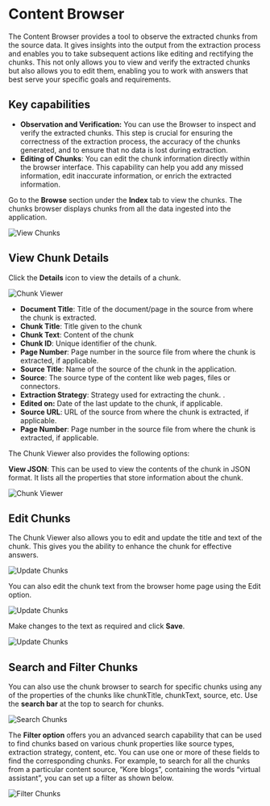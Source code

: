 # Content Browser

The Content Browser provides a tool to observe the extracted chunks from the source data. It gives insights into the output from the extraction process and enables you to take subsequent actions like editing and rectifying the chunks. This not only allows you to view and verify the extracted chunks but also allows you to edit them, enabling you to work with answers that best serve your specific goals and requirements.

## Key capabilities

* **Observation and Verification:** You can use the Browser to inspect and verify the extracted chunks. This step is crucial for ensuring the correctness of the extraction process, the accuracy of the chunks generated, and to ensure that no data is lost during extraction.
* **Editing of Chunks**: You can edit the chunk information directly within the browser interface. This capability can help you add any missed information, edit inaccurate information, or enrich the extracted information.

Go to the **Browse** section under the **Index** tab to view the chunks. The chunks browser displays chunks from all the data ingested into the application. 

![View Chunks](../images/browser-home.png "View Chunks")

## View Chunk Details

Click the **Details** icon to view the details of a chunk. 

![Chunk Viewer](../images/chunk-details.png "Chunk Viewer")

* **Document Title**: Title of the document/page in the source from where the chunk is extracted.
* **Chunk Title**: Title given to the chunk 
* **Chunk Text**: Content of the chunk
* **Chunk ID**: Unique identifier of the chunk.
* **Page Number**: Page number in the source file from where the chunk is extracted, if applicable. 
* **Source Title**: Name of the source of the chunk in the application. 
* **Source**: The source type of the content like web pages, files or connectors.  
* **Extraction Strategy**: Strategy used for extracting the chunk. .
* **Edited on:** Date of the last update to the chunk, if applicable.
* **Source URL**: URL of the source from where the chunk is extracted, if applicable. 
* **Page Number**: Page number in the source file from where the chunk is extracted, if applicable. 

The Chunk Viewer also provides the following options:

**View JSON**: This can be used to view the contents of the chunk in JSON format. It lists all the properties that store information about the chunk.  

![Chunk Viewer](../images/json-view.png "Chunk Viewer")

## Edit Chunks

The Chunk Viewer also allows you to edit and update the title and text of the chunk. This gives you the ability to enhance the chunk for effective answers.

![Update Chunks](../images/update-chunk.png "Update Chunks")

You can also edit the chunk text from the browser home page using the Edit option. 

![Update Chunks](../images/edit-chunk.png "Update Chunks")

Make changes to the text as required and click **Save**. 

![Update Chunks](../images/save-edited-chunk.png "Update Chunks")


## Search and Filter Chunks

You can also use the chunk browser to search for specific chunks using any of the properties of the chunks like chunkTitle, chunkText, source, etc. Use the **search bar** at the top to search for chunks.

![Search Chunks](../images/search-chunk.png "Search Chunks")

The **Filter option** offers you an advanced search capability that can be used to find chunks based on various chunk properties like source types, extraction strategy, content, etc. You can use one or more of these fields to find the corresponding chunks. For example, to search for all the chunks from a particular content source, “Kore blogs”, containing the words “virtual assistant”, you can set up a filter as shown below. 

![Filter Chunks](../images/filter-chunks.png "Filter Chunks")
